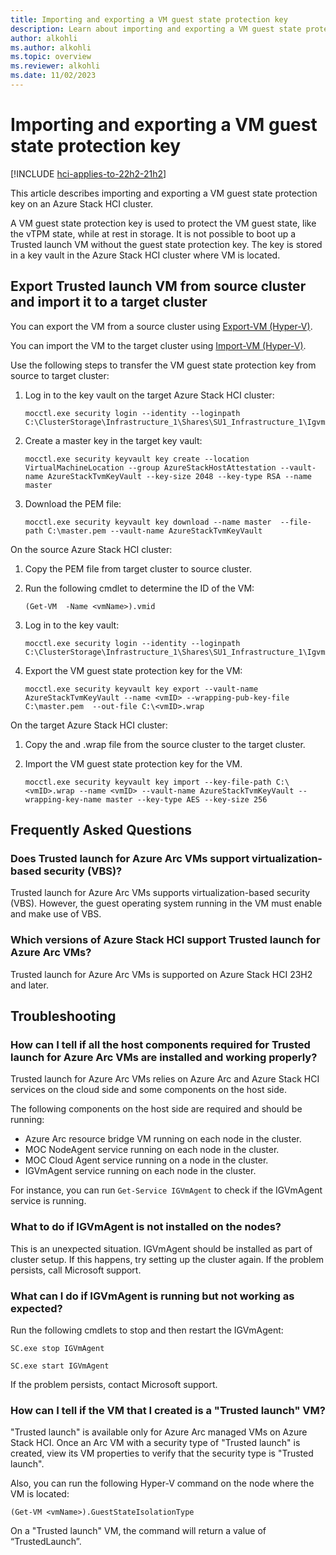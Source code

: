 ```yaml
---
title: Importing and exporting a VM guest state protection key
description: Learn about importing and exporting a VM guest state protection key on an Azure Stack HCI cluster.
author: alkohli
ms.author: alkohli
ms.topic: overview
ms.reviewer: alkohli
ms.date: 11/02/2023
---
```


# Importing and exporting a VM guest state protection key

[!INCLUDE [hci-applies-to-22h2-21h2](../../includes/hci-applies-to-22h2-21h2.md)]

This article describes importing and exporting a VM guest state protection key on an Azure Stack HCI cluster.

A VM guest state protection key is used to protect the VM guest state, like the vTPM state, while at rest in storage. It is not possible to boot up a Trusted launch VM without the guest state protection key. The key is stored in a key vault in the Azure Stack HCI cluster where VM is located.

## Export Trusted launch VM from source cluster and import it to a target cluster

You can export the VM from a source cluster using [Export-VM (Hyper-V)]().

You can import the VM to the target cluster using [Import-VM (Hyper-V)]().

Use the following steps to transfer the VM guest state protection key from source to target cluster:

1. Log in to the key vault on the target Azure Stack HCI cluster:

   ```azurepowershell
   mocctl.exe security login --identity --loginpath C:\ClusterStorage\Infrastructure_1\Shares\SU1_Infrastructure_1\IgvmAgent\Credentials\AzureStackIgvmAgentMocStackIdentity.yaml
   ```

1. Create a master key in the target key vault:

   ```azurepowershell
   mocctl.exe security keyvault key create --location VirtualMachineLocation --group AzureStackHostAttestation --vault-name AzureStackTvmKeyVault --key-size 2048 --key-type RSA --name master
   ```

1. Download the PEM file:

   ```azurepowershell
   mocctl.exe security keyvault key download --name master  --file-path C:\master.pem --vault-name AzureStackTvmKeyVault
   ```

On the source Azure Stack HCI cluster:

1. Copy the PEM file from target cluster to source cluster.

1. Run the following cmdlet to determine the ID of the VM:

   ```azurepowershell
   (Get-VM  -Name <vmName>).vmid  
   ```

1. Log in to the key vault:

   ```azurepowershell
   mocctl.exe security login --identity --loginpath C:\ClusterStorage\Infrastructure_1\Shares\SU1_Infrastructure_1\IgvmAgent\Credentials\AzureStackIgvmAgentMocStackIdentity.yaml  
   ```

1. Export the VM guest state protection key for the VM:

   ```azurepowershell
   mocctl.exe security keyvault key export --vault-name AzureStackTvmKeyVault --name <vmID> --wrapping-pub-key-file C:\master.pem  --out-file C:\<vmID>.wrap  
   ```

On the target Azure Stack HCI cluster:

1. Copy the <vmID> and <vmID>.wrap file from the source cluster to the target cluster.

1. Import the VM guest state protection key for the VM.

   ```azurepowershell
   mocctl.exe security keyvault key import --key-file-path C:\<vmID>.wrap --name <vmID> --vault-name AzureStackTvmKeyVault --wrapping-key-name master --key-type AES --key-size 256
   ```

## Frequently Asked Questions

### Does Trusted launch for Azure Arc VMs support virtualization-based security (VBS)?

Trusted launch for Azure Arc VMs supports virtualization-based security (VBS). However, the guest operating system running in the VM must enable and make use of VBS.

### Which versions of Azure Stack HCI support Trusted launch for Azure Arc VMs?

Trusted launch for Azure Arc VMs is supported on Azure Stack HCI 23H2 and later.

## Troubleshooting

### How can I tell if all the host components required for Trusted launch for Azure Arc VMs are installed and working properly?

Trusted launch for Azure Arc VMs relies on Azure Arc and Azure Stack HCI services on the cloud side and some components on the host side.

The following components on the host side are required and should be running:

- Azure Arc resource bridge VM running on each node in the cluster.
- MOC NodeAgent service running on each node in the cluster.
- MOC Cloud Agent service running on a node in the cluster.
- IGVmAgent service running on each node in the cluster.

For instance, you can run `Get-Service IGVmAgent` to check if the IGVmAgent service is running.

### What to do if IGVmAgent is not installed on the nodes?

This is an unexpected situation. IGVmAgent should be installed as part of cluster setup. If this happens, try setting up the cluster again. If the problem persists, call Microsoft support.

### What can I do if IGVmAgent is running but not working as expected?

Run the following cmdlets to stop and then restart the IGVmAgent:

```azurepowershell
SC.exe stop IGVmAgent
```

```azurepowershell
SC.exe start IGVmAgent
```

If the problem persists, contact Microsoft support.

### How can I tell if the VM that I created is a "Trusted launch" VM?

"Trusted launch" is available only for Azure Arc managed VMs on Azure Stack HCI. Once an Arc VM with a security type of "Trusted launch" is created, view its VM properties to verify that the security type is "Trusted launch".

<insert screenshot>

Also, you can run the following Hyper-V command on the node where the VM is located:

```azurepowershell
(Get-VM <vmName>).GuestStateIsolationType 
```

On a "Trusted launch" VM, the command will return a value of “TrustedLaunch”.
